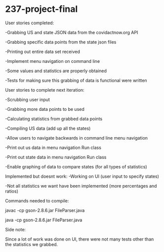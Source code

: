 # 237-project-final
User stories completed:


-Grabbing US and state JSON data from the covidactnow.org API

-Grabbing specific data points from the state json files

-Printing out entire data set received

-Implement menu navigation on command line

-Some values and statistics are properly obtained

-Tests for making sure this grabbing of data is functional were written





User stories to complete next iteration:

-Scrubbing user input

-Grabbing more data points to be used

-Calculating statistics from grabbed data points

-Compiling US data (add up all the states)

-Allow users to navigate backwards in command line menu navigation

-Print out us data in menu navigation Run class

-Print out state data in menu navigation Run class

-Enable graphing of data to compare states (for all types of statistics)



Implemented but doesnt work:
-Working on UI (user input to specify states)

-Not all statistics we want have been implemented (more percentages and ratios)





Commands needed to compile:

javac -cp gson-2.8.6.jar FileParser.java

java -cp gson-2.8.6.jar FileParser.java


Side note:

Since a lot of work was done on UI, there were not many tests other than the statistics we grabbed.
